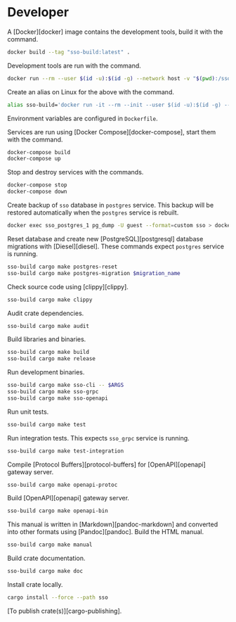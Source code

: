 # Developer

A [Docker][docker] image contains the development tools, build it with the command.

```bash
docker build --tag "sso-build:latest" .
```

Development tools are run with the command.

```bash
docker run --rm --user $(id -u):$(id -g) --network host -v "$(pwd):/sso" -t sso-build:latest $ARGS
```

Create an alias on Linux for the above with the command.

```bash
alias sso-build='docker run -it --rm --init --user $(id -u):$(id -g) --network host -v "$(pwd):/sso" -t sso-build:latest'
```

Environment variables are configured in `Dockerfile`.

Services are run using [Docker Compose][docker-compose], start them with the command.

```bash
docker-compose build
docker-compose up
```

Stop and destroy services with the commands.

```bash
docker-compose stop
docker-compose down
```

Create backup of `sso` database in `postgres` service. This backup will be restored automatically when the `postgres` service is rebuilt.

```bash
docker exec sso_postgres_1 pg_dump -U guest --format=custom sso > docker/postgres/pgdump/sso.pgdump
```

Reset database and create new [PostgreSQL][postgresql] database migrations with [Diesel][diesel]. These commands expect `postgres` service is running.

```bash
sso-build cargo make postgres-reset
sso-build cargo make postgres-migration $migration_name
```

Check source code using [clippy][clippy].

```bash
sso-build cargo make clippy
```

Audit crate dependencies.

```bash
sso-build cargo make audit
```

Build libraries and binaries.

```bash
sso-build cargo make build
sso-build cargo make release
```

Run development binaries.

```bash
sso-build cargo make sso-cli -- $ARGS
sso-build cargo make sso-grpc
sso-build cargo make sso-openapi
```

Run unit tests.

```bash
sso-build cargo make test
```

Run integration tests. This expects `sso_grpc` service is running.

```bash
sso-build cargo make test-integration
```

Compile [Protocol Buffers][protocol-buffers] for [OpenAPI][openapi] gateway server.

```bash
sso-build cargo make openapi-protoc
```

Build [OpenAPI][openapi] gateway server.

```bash
sso-build cargo make openapi-bin
```

This manual is written in [Markdown][pandoc-markdown] and converted into other formats using [Pandoc][pandoc]. Build the HTML manual.

```bash
sso-build cargo make manual
```

Build crate documentation.

```bash
sso-build cargo make doc
```

Install crate locally.

```bash
cargo install --force --path sso
```

[To publish crate(s)][cargo-publishing].
